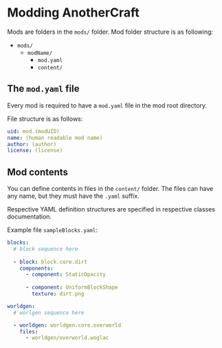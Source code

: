 # Modding AnotherCraft
Mods are folders in the `mods/` folder.
Mod folder structure is as following:
* `mods/` 
  * `modName/`
    * `mod.yaml`
    * `content/`

## The `mod.yaml` file
Every mod is required to have a `mod.yaml` file in the mod root directory.

File structure is as follows:
```YAML
uid: mod.(modUID)
name: (human readable mod name)
author: (author)
license: (license)
```

## Mod contents
You can define contents in files in the `content/` folder. The files can have any name, but they must have the `.yaml` suffix.

Respective YAML definition structures are specified in respective classes documentation.

Example file `sampleBlocks.yaml`:
```YAML
blocks:
  # block sequence here
	
  - block: block.core.dirt
    components:
      - component: StaticOpacity
    
      - component: UniformBlockShape
        texture: dirt.png

worldgen:
  # worlgen sequence here

  - worldgen: worldgen.core.overworld
    files:
      - worldgen/overworld.woglac
```